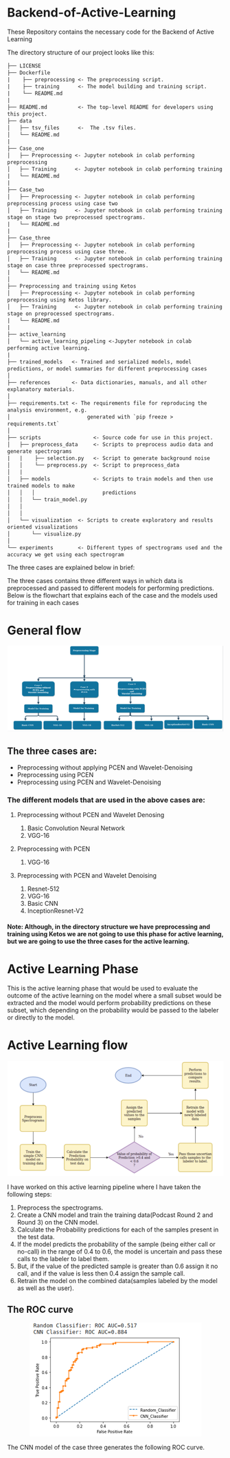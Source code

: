 
# Backend-of-Active-Learning
These Repository contains the necessary code for the Backend of Active Learning

The directory structure of our project looks like this: 

```
├── LICENSE
├── Dockerfile
|    ├── preprocessing <- The preprocessing script. 
|    ├── training      <- The model building and training script.
|    └── README.md 
|
├── README.md          <- The top-level README for developers using this project.
├── data
│   ├── tsv_files      <-  The .tsv files.
│   └── README.md 
|
├── Case_one
│   ├── Preprocessing <- Jupyter notebook in colab performing preprocessing
│   ├── Training      <- Jupyter notebook in colab performing training
|   └── README.md 
|
├── Case_two
│   ├── Preprocessing <- Jupyter notebook in colab performing preprocessing process using case two
│   ├── Training      <- Jupyter notebook in colab performing training stage on stage two preprocessed spectrograms.
|   └── README.md
|
├── Case_three
│   ├── Preprocessing <- Jupyter notebook in colab performing preprocessing process using case three.
│   ├── Training      <- Jupyter notebook in colab performing training stage on case three preprocessed spectrograms.
|   └── README.md
│
├── Preprocessing and training using Ketos
│   ├── Preprocessing <- Jupyter notebook in colab performing preprocessing using Ketos library.
│   ├── Training      <- Jupyter notebook in colab performing training stage on preprocessed spectrograms.
|   └── README.md
|
├── active_learning
│   └── active_learning_pipeling <-Jupyter notebook in colab performing active learning.
|
├── trained_models   <- Trained and serialized models, model predictions, or model summaries for different preprocessing cases
│
├── references       <- Data dictionaries, manuals, and all other explanatory materials.
│
├── requirements.txt <- The requirements file for reproducing the analysis environment, e.g.
│                         generated with `pip freeze > requirements.txt`
│
├── scripts                 <- Source code for use in this project.
│   ├── preprocess_data     <- Scripts to preprocess audio data and generate spectrograms
|   |    ├── selection.py   <- Script to generate background noise
│   │    └── preprocess.py  <- Script to preprocess_data
│   |
│   ├── models              <- Scripts to train models and then use trained models to make
│   │   │                      predictions
│   │   └── train_model.py
│   │  
│   │
│   └── visualization  <- Scripts to create exploratory and results oriented visualizations
│       └── visualize.py
│
└── experiments        <- Different types of spectrograms used and the accuracy we get using each spectrogram

```
The three cases are explained below in brief:

The three cases contains three different ways in which data is preprocessed and passed to different models for performing predictions.
Below is the flowchart that explains each of the case and the models used for training in each cases

# General flow 


<p align = "center">
<img src = Images/General_flow.png>
</p>

## The three cases are:
 - Preprocessing without applying PCEN and Wavelet-Denoising
 - Preprocessing using PCEN
 - Preprocessing using PCEN and Wavelet-Denoising

### The different models that are used in the above cases are:
1. Preprocessing without PCEN and Wavelet Denosing  
    1. Basic Convolution Neural Network
    2. VGG-16
  
2. Preprocessing with PCEN 
    1. VGG-16
  
3. Preprocessing with PCEN and Wavelet Denoising
    1. Resnet-512
    2. VGG-16
    3. Basic CNN 
    4. InceptionResnet-V2

#### Note: Although, in the directory structure we have preprocessing and training using Ketos we are not going to use this phase for active learning, but we are going to use the three cases for the active learning.
# Active Learning Phase
This is the active learning phase that would be used to evaluate the outcome of the active learning on the model where a small subset would be extracted and the model would perform probability predictions on these subset, which depending on the probability would be passed to the labeler or directly to the model.


# Active Learning flow 


<p align = "center">
<img src = Images/active_final.png>
</p>

I have worked on this active learning pipeline where I have taken the following steps:

1. Preprocess the spectrograms.
2. Create a CNN model and train the training data(Podcast Round 2 and Round 3) on the CNN model.
3. Calculate the Probability predictions for each of the samples present in the test data.
4. If the model predicts the probability of the sample (being either call or no-call) in the range of 0.4 to 0.6, the model is uncertain and pass
    these calls to the labeler to label them.
5. But, if the value of the predicted sample is greater than 0.6 assign it no call, and if the value is less then 0.4 assign the sample call.
6. Retrain the model on the combined data(samples labeled by the model as well as the user).

## The ROC curve

<p align = "center">
<img src = Images/CNN_final_vs_random.png>
</p>

The CNN model of the case three generates the following ROC curve.
